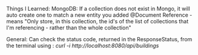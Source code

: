Things I Learned:
MongoDB: 
If a collection does not exist in Mongo, it will auto create one to match a new entity you added
@Document Reference - means "Only store, in this collection, the id's of the list of collections that I'm referencing - rather than the whole collection"

General:
Can check the status code, returned in the ResponseStatus, from the terminal using :
_curl -i http://localhost:8080/api/buildings_